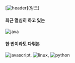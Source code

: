 [![header](https://dummyimage.com/800x300/ffffff/000000&text=%20%EC%95%88%EB%85%95%ED%95%98%EC%8B%9C%EB%A0%B5%EB%8B%88%EA%B9%8C!)](링크)








#### 최근 열심히 하고 있는 
![java](https://img.shields.io/badge/Java-007396?style=for-the-badge&logo=java&logoColor=white) 

#### 한 번이라도 다뤄본 
![javascript](https://img.shields.io/badge/JavaScript-F7DF1E?style=for-the-badge&logo=javascript&logoColor=black), ![linux](https://img.shields.io/badge/Linux-FCC624?style=for-the-badge&logo=linux&logoColor=black), ![python](https://img.shields.io/badge/Python-3776AB?style=for-the-badge&logo=python&logoColor=white) 



